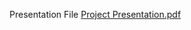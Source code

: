 Presentation File
[Project Presentation.pdf](https://github.com/user-attachments/files/18220980/Blue.and.Green.Organic.Group.Project.Presentation.pdf)
